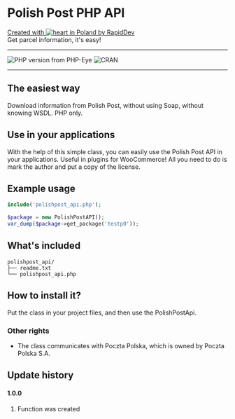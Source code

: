 # Polish Post PHP API
[Created with ![heart](http://i.imgur.com/oXJmdtz.gif) in Poland by RapidDev](http://rapiddev.pl/)<br />
Get parcel information, it's easy!
***

![PHP version from PHP-Eye](https://img.shields.io/php-eye/symfony/symfony.svg?style=for-the-badge)
![CRAN](https://img.shields.io/cran/l/devtools.svg?style=for-the-badge)

***

## The easiest way
Download information from Polish Post, without using Soap, without knowing WSDL. PHP only.

## Use in your applications
With the help of this simple class, you can easily use the Polish Post API in your applications. Useful in plugins for WooCommerce! All you need to do is mark the author and put a copy of the license.

## Example usage
```php
include('polishpost_api.php');

$package = new PolishPostAPI();
var_dump($package->get_package('testp0'));
```
## What's included
```
polishpost_api/
├── readme.txt
└── polishpost_api.php
```

## How to install it?
Put the class in your project files, and then use the PolishPostApi.

### Other rights
* The class communicates with Poczta Polska, which is owned by Poczta Polska S.A.

## Update history
#### 1.0.0
1. Function was created
